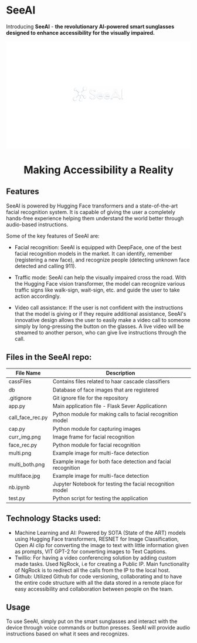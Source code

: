 # SeeAI

Introducing **SeeAI** - **the revolutionary AI-powered smart sunglasses designed to enhance accessibility for the visually impaired.**

![SeeAI Demo](SeeAI.png)
<h1 align="center"> Making Accessibility a Reality </h1>


## Features

SeeAI is powered by Hugging Face transformers and a state-of-the-art facial recognition system. It is capable of giving the user a completely hands-free experience helping them understand the world better through audio-based instructions. 

Some of the key features of SeeAI are:

- Facial recognition: SeeAI is equipped with DeepFace, one of the best facial recognition models in the market. It can identify, remember (registering a new face), and recognize people (detecting unknown face detected and calling 911).

- Traffic mode: SeeAI can help the visually impaired cross the road. With the Hugging Face vision transformer, the model can recognize various traffic signs like walk-sign, wait-sign, etc. and guide the user to take action accordingly.

- Video call assistance: If the user is not confident with the instructions that the model is giving or if they require additional assistance, SeeAI's innovative design allows the user to easily make a video call to someone simply by long-pressing the button on the glasses. A live video will be streamed to another person, who can give live instructions through the call.

## Files in the SeeAI repo:

| File Name        | Description           |
| ----------------|-----------------------|
| cassFiles        | Contains files related to haar cascade classifiers |
| db               | Database of face images that are registered |
| .gitignore       | Git ignore file for the repository |
| app.py           | Main application file - Flask Sever Applicationn |
| call_face_rec.py | Python module for making calls to facial recognition model |
| cap.py           | Python module for capturing images |
| curr_img.png     | Image frame for facial recognition |
| face_rec.py      | Python module for facial recognition |
| multi.png        | Example image for multi-face detection |
| multi_both.png   | Example image for both face detection and facial recognition |
| multiface.jpg    | Example image for multi-face detection |
| nb.ipynb         | Jupyter Notebook for testing the facial recognition model |
| test.py          | Python script for testing the application |

## Technology Stacks used:

- Machine Learning and AI: Powered by SOTA (State of the ART) models using Hugging Face transformers, RESNET for Image Classification, Open AI clip for converting the image to text with little information given as prompts, VIT GPT-2 for converting images to Text Captions. 
- Twillio: For having a video conferencing solution by adding custom made tasks. Used NgRock, i.e for creating a Public IP. Main functionality of NgRock is to redirect all the calls from the IP to the local host.
- Github: Utilized Github for code versioning, collaborating and to have the entire code structure with all the data stored in a remote place for easy accessibility and collaboration between people on the team.

## Usage

To use SeeAI, simply put on the smart sunglasses and interact with the device through voice commands or button presses. SeeAI will provide audio instructions based on what it sees and recognizes.


